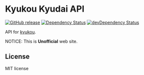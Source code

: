 # Kyukou Kyudai API

[![GitHub release](https://img.shields.io/github/release/qdai/kyukou-api.svg?style=flat-square)](https://github.com/qdai/kyukou-api/releases/latest) [![Dependency Status](https://img.shields.io/david/qdai/kyukou-api.svg?style=flat-square)](https://david-dm.org/qdai/kyukou-api) [![devDependency Status](https://img.shields.io/david/dev/qdai/kyukou-api.svg?style=flat-square)](https://david-dm.org/qdai/kyukou-api#info=devDependencies)

API for [kyukou](https://github.com/qdai/kyukou).

NOTICE: This is **Unofficial** web site.

## License

MIT license
